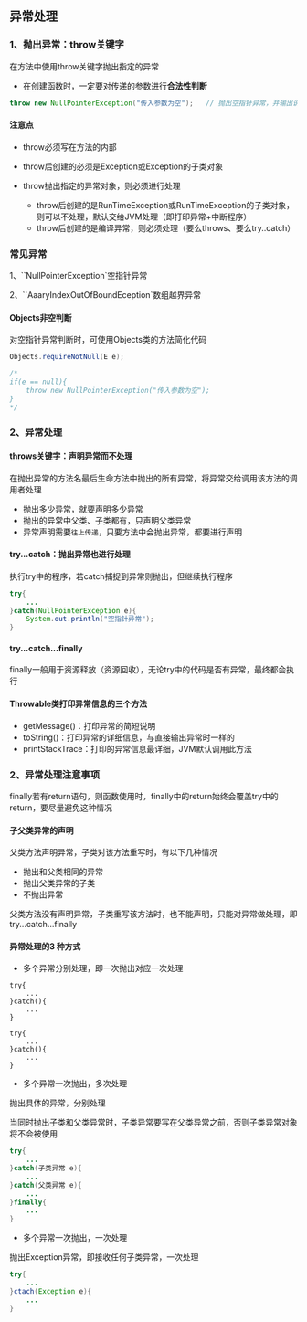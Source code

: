 ## 异常处理

### 1、抛出异常：throw关键字

在方法中使用throw关键字抛出指定的异常

- 在创建函数时，一定要对传递的参数进行**合法性判断**

```Java
throw new NullPointerException("传入参数为空");	// 抛出空指针异常，并输出说明
```

#### 注意点

- throw必须写在方法的内部

- throw后创建的必须是Exception或Exception的子类对象
- throw抛出指定的异常对象，则必须进行处理
  - throw后创建的是RunTimeException或RunTimeException的子类对象，则可以不处理，默认交给JVM处理（即打印异常+中断程序）
  - throw后创建的是编译异常，则必须处理（要么throws、要么try..catch）

### 常见异常

1、``NullPointerException`空指针异常

2、``AaaryIndexOutOfBoundEception`数组越界异常

#### Objects非空判断

对空指针异常判断时，可使用Objects类的方法简化代码

```Java
Objects.requireNotNull(E e);

/*
if(e == null){
	throw new NullPointerException("传入参数为空");
}
*/
```

### 2、异常处理

#### throws关键字：声明异常而不处理

在抛出异常的方法名最后生命方法中抛出的所有异常，将异常交给调用该方法的调用者处理

- 抛出多少异常，就要声明多少异常
- 抛出的异常中父类、子类都有，只声明父类异常
- 异常声明需要`往上传递`，只要方法中会抛出异常，都要进行声明

#### try...catch：抛出异常也进行处理

执行try中的程序，若catch捕捉到异常则抛出，但继续执行程序

```Java
try{
	...
}catch(NullPointerException e){
	System.out.println("空指针异常");
}
```

#### try...catch...finally

finally一般用于资源释放（资源回收），无论try中的代码是否有异常，最终都会执行

#### Throwable类打印异常信息的三个方法

- getMessage()：打印异常的简短说明
- toString()：打印异常的详细信息，与直接输出异常时一样的
- printStackTrace：打印的异常信息最详细，JVM默认调用此方法

### 2、异常处理注意事项

finally若有return语句，则函数使用时，finally中的return始终会覆盖try中的return，要尽量避免这种情况

#### 子父类异常的声明

父类方法声明异常，子类对该方法重写时，有以下几种情况

- 抛出和父类相同的异常
- 抛出父类异常的子类
- 不抛出异常

父类方法没有声明异常，子类重写该方法时，也不能声明，只能对异常做处理，即try...catch...finally

#### 异常处理的3 种方式

- 多个异常分别处理，即一次抛出对应一次处理

```
try{
	...
}catch(){
	...
}

try{
	...
}catch(){
	...
}
```

- 多个异常一次抛出，多次处理

抛出具体的异常，分别处理

当同时抛出子类和父类异常时，子类异常要写在父类异常之前，否则子类异常对象将不会被使用

```Java
try{
	...
}catch(子类异常 e){
	...
}catch(父类异常 e){
	...
}finally{
	...
}
```

- 多个异常一次抛出，一次处理

抛出Exception异常，即接收任何子类异常，一次处理

```Java
try{
	...
}ctach(Exception e){
	...
}
```

